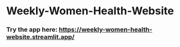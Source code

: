 # Weekly-Women-Health-Website

### Try the app here: https://weekly-women-health-website.streamlit.app/
